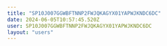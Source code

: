 ```yaml
---
title: "SP10J007GGWBFTNNP2FWJQKAGYX01YAPWJKNDC6DC"
date: 2024-06-05T10:57:45.520Z
user: SP10J007GGWBFTNNP2FWJQKAGYX01YAPWJKNDC6DC
layout: "users"
---
```

    
